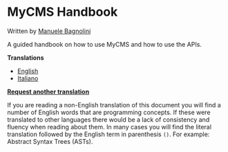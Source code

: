# MyCMS Handbook

Written by [Manuele Bagnolini](https://github.com/manuelebagnolini)

A guided handbook on how to use MyCMS and how to use the APIs.

**Translations**

- [English](/docs/translations/en/README.md)
- [Italiano](/docs/translations/it/README.md)

**[Request another translation](https://github.com/manuelebagnolini/MyCMS/issues/new?title=Handbook+Translation+Request:+[Please+enter+language+here]&body=I+am+able+to+translate+this+language+[yes/no])**

If you are reading a non-English translation of this document you will find a
number of English words that are programming concepts. If these were translated
to other languages there would be a lack of consistency and fluency when reading
about them. In many cases you will find the literal translation followed by the
English term in parenthesis `()`. For example: Abstract Syntax Trees (ASTs).